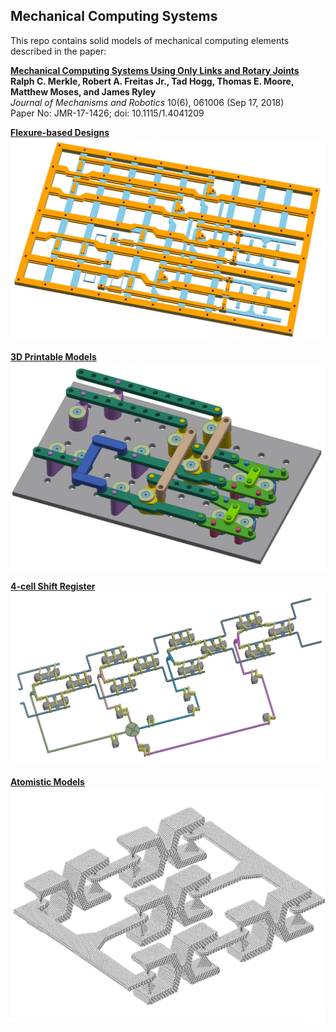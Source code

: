 ## Mechanical Computing Systems

This repo contains solid models of mechanical computing elements described in the paper:

[**Mechanical Computing Systems Using Only Links and Rotary Joints**](http://mechanismsrobotics.asmedigitalcollection.asme.org/article.aspx?articleid=2697887) <br>
**Ralph C. Merkle, Robert A. Freitas Jr., Tad Hogg, Thomas E. Moore, Matthew Moses, and James Ryley**<br>
*Journal of Mechanisms and Robotics* 10(6), 061006 (Sep 17, 2018) <br>
Paper No: JMR-17-1426; doi: 10.1115/1.4041209 


[**Flexure-based Designs**](/flexures)
![alt text](flexures/SB_flexure_All_Layers_Plus_Rivets.png)


[**3D Printable Models**](/CAD_models)
![alt text](CAD_models/link-logic-test-assembly.PNG)


[**4-cell Shift Register**](/shift_register)
![alt text](shift_register/4phase_4cell_shift_register.PNG)


[**Atomistic Models**](/atomistic_models)
![alt text](atomistic_models/atomistic_lock.jpg)
